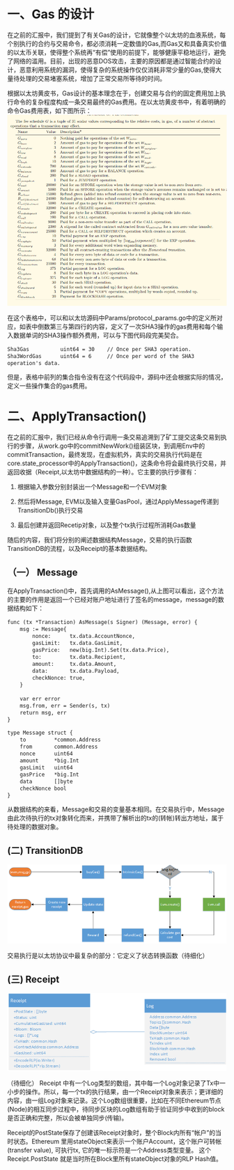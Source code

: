 #  一、Gas 的设计
在之前的汇报中，我们提到了有关Gas的设计，它就像整个以太坊的血液系统，每个别执行的合约与交易命令，都必须消耗一定数值的Gas,而Gas又和具备真实价值的以太币关联，使得整个系统再“有偿”使用的前提下，能够健康平稳地运行，避免了网络的滥用。目前，出现的恶意DOS攻击，主要的原因都是通过智能合约的设计，恶意利用系统的漏洞，使得复杂的系统操作仅仅消耗非常少量的Gas,使得大量待处理的交易堵塞系统，增加了正常交易所等待的时间。

根据以太坊黄皮书，Gas设计的基本理念在于，创建交易与合约的固定费用加上执行命令的复杂程度构成一条交易最终的Gas费用。在以太坊黄皮书中，有着明确的命令Gas费用表，如下图所示：
![trie](img/20180330/gas_price.png)

在这个表格中，可以和以太坊源码中Params/protocol_params.go中的定义所对应，如表中倒数第三与第四行的内容，定义了一次SHA3操作的gas费用和每个输入数据单词的SHA3操作额外费用，可以与下图代码段完美契合。

```
Sha3Gas          uint64 = 30    // Once per SHA3 operation.
Sha3WordGas      uint64 = 6     // Once per word of the SHA3 operation's data.
```
但是，表格中前列的集合指令没有在这个代码段中，源码中还会根据实际的情况，定义一些操作集合的gas费用。

# 二、ApplyTransaction()
在之前的汇报中，我们已经从命令行调用一条交易追溯到了矿工提交这条交易到执行的步骤，从work.go中的commitNewWork()组装区块，到调用Env中的commitTransaction，最终发现，在虚拟机外，真实的交易执行代码是在core.state_processor中的ApplyTransaction()，这条命令将会最终执行交易，并返回收据（Receipt,以太坊中数据结构的一种）。它主要的执行步骤有：
1.	根据输入参数分别封装出一个Message和一个EVM对象

2.	然后将Message, EVM以及输入变量GasPool，通过ApplyMessage传递到TransitionDb()执行交易

3.	最后创建并返回Recetip对象，以及整个tx执行过程所消耗Gas数量

随后的内容，我们将分别的阐述数据结构Message，交易的执行函数TransitionDB的流程，以及Receipt的基本数据结构。
## （一） Message

在ApplyTransaction()中，首先调用的AsMessage(),从上图可以看出，这个方法的主要的作用是返回一个已经对账户地址进行了签名的message，message的数据结构如下：
```
func (tx *Transaction) AsMessage(s Signer) (Message, error) {
	msg := Message{
		nonce:      tx.data.AccountNonce,
		gasLimit:   tx.data.GasLimit,
		gasPrice:   new(big.Int).Set(tx.data.Price),
		to:         tx.data.Recipient,
		amount:     tx.data.Amount,
		data:       tx.data.Payload,
		checkNonce: true,
	}

	var err error
	msg.from, err = Sender(s, tx)
	return msg, err
}
```
    type Message struct {
    	to         *common.Address
    	from       common.Address
    	nonce      uint64
    	amount     *big.Int
    	gasLimit   uint64
    	gasPrice   *big.Int
    	data       []byte
    	checkNonce bool
    }
从数据结构的来看，Message和交易的变量基本相同。在交易执行中，Message由此次待执行的tx对象转化而来，并携带了解析出的tx的(转帐)转出方地址，属于待处理的数据对象。

## (二)  TransitionDB
![TransitionDB](./img/20180330/transitionDB.png)

交易执行是以太坊协议中最复杂的部分：它定义了状态转换函数（待细化）

## (三) Receipt
![Receipt](./img/20180330/Receipt.png)

（待细化）
Receipt 中有一个Log类型的数组，其中每一个Log对象记录了Tx中一小步的操作。所以，每一个tx的执行结果，由一个Receipt对象来表示；更详细的内容，由一组Log对象来记录。这个Log数组很重要，比如在不同Ethereum节点(Node)的相互同步过程中，待同步区块的Log数组有助于验证同步中收到的block是否正确和完整，所以会被单独同步(传输)。

Receipt的PostState保存了创建该Receipt对象时，整个Block内所有“帐户”的当时状态。Ethereum 里用stateObject来表示一个账户Account，这个账户可转帐(transfer value), 可执行tx, 它的唯一标示符是一个Address类型变量。 这个Receipt.PostState 就是当时所在Block里所有stateObject对象的RLP Hash值。


